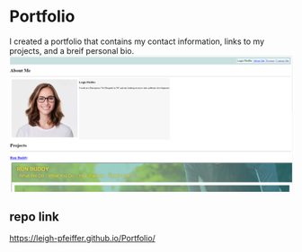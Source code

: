 # Portfolio
I created a portfolio that contains my contact information, links to my projects, and a breif personal bio. 
![image](assets/images/portiolo.png)
## repo link
https://leigh-pfeiffer.github.io/Portfolio/